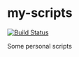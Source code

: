 # my-scripts

[![Build Status](https://travis-ci.org/huihuimoe/my-scripts.svg?branch=master)](https://travis-ci.org/huihuimoe/my-scripts)

Some personal scripts
